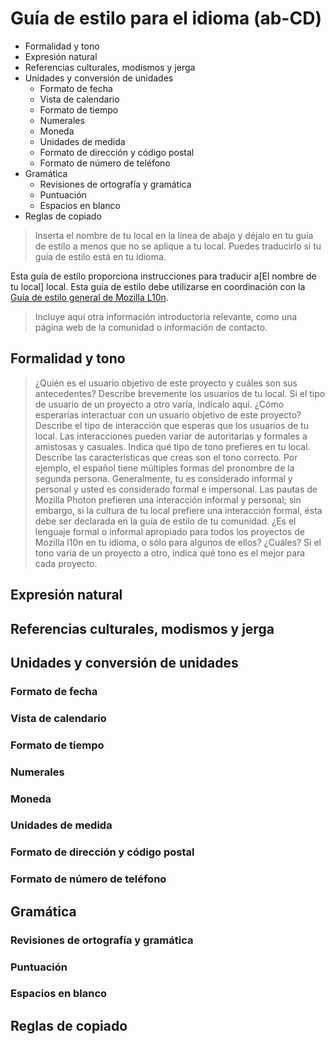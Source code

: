 # Guía de estilo para el idioma (ab-CD)

* Formalidad y tono
* Expresión natural
* Referencias culturales, modismos y jerga
* Unidades y conversión de unidades
  * Formato de fecha
  * Vista de calendario
  * Formato de tiempo
  * Numerales
  * Moneda
  * Unidades de medida
  * Formato de dirección y código postal
  * Formato de número de teléfono
* Gramática
  * Revisiones de ortografía y gramática
  * Puntuación
  * Espacios en blanco
* Reglas de copiado

> Inserta el nombre de tu local en la línea de abajo y déjalo en tu guía de estilo a menos que no se aplique a tu local. Puedes traducirlo si tu guía de estilo está en tu idioma.

Esta guía de estilo proporciona instrucciones para traducir a[El nombre de tu local] local. Esta guía de estilo debe utilizarse en coordinación con la [Guía de estilo general de Mozilla L10n](https://mozilla-l10n.github.io/styleguides/mozilla_general/).

> Incluye aquí otra información introductoria relevante, como una página web de la comunidad o información de contacto.


## Formalidad y tono

>  ¿Quién es el usuario objetivo de este proyecto y cuáles son sus antecedentes?
Describe brevemente los usuarios de tu local. Si el tipo de usuario de un proyecto a otro varía, indícalo aquí.
¿Cómo esperarías interactuar con un usuario objetivo de este proyecto?
Describe el tipo de interacción que esperas que los usuarios de tu local. Las interacciones pueden variar de autoritarias y formales a amistosas y casuales. Indica qué tipo de tono prefieres en tu local.
Describe las características que creas son el tono correcto. Por ejemplo, el español tiene múltiples formas del pronombre de la segunda persona. Generalmente, tu es considerado informal y personal y usted es considerado formal e impersonal. Las pautas de Mozilla Photon prefieren una interacción informal y personal; sin embargo, si la cultura de tu local prefiere una interacción formal, ésta debe ser declarada en la guía de estilo de tu comunidad.
¿Es el lenguaje formal o informal apropiado para todos los proyectos de Mozilla l10n en tu idioma, o sólo para algunos de ellos? ¿Cuáles?
Si el tono varía de un proyecto a otro, indica qué tono es el mejor para cada proyecto.



## Expresión natural

## Referencias culturales, modismos y jerga

## Unidades y conversión de unidades
### Formato de fecha
### Vista de calendario
### Formato de tiempo
### Numerales
### Moneda
### Unidades de medida
### Formato de dirección y código postal
### Formato de número de teléfono
## Gramática
### Revisiones de ortografía y gramática
### Puntuación
### Espacios en blanco
## Reglas de copiado
